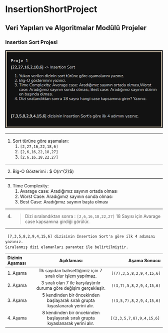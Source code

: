 # InsertionShortProject
## Veri Yapıları ve Algoritmalar Modülü Projeler
### Insertion Sort Projesi
![Project 1](project1.png)

---
1. Sort türüne göre aşamaları:
    1. ``[2,27,16,22,18,6]``
    2. ``[2,6,16,22,18,27]``
    3. ``[2,6,16,18,22,27]``
---
2. Big-O Gösterimi :
  $ O(n^{2}$)

---

3. Time Complexity:
    1. Avarage case: Aradığımız sayının ortada olması
    2. Worst Case: Aradığımız sayının sonda olması
    3. Best Case: Aradığımız sayının başta olması
---    
4. > Dizi sıralandıktan sonra : ``[2,6,16,18,22,27]`` 18 Sayısı için Avarage case kapsamına girdiği görülür.
---
```` [7,3,5,8,2,9,4,15,6] dizisinin Insertion Sort'a göre ilk 4 adımını yazınız.````<br>
````Sıralanmış dizi elamanları parantez ile belirtilmiştir.  ````


| Dizinin Aşaması|  Açıklaması| Aşama Sonucu|
| :--- | :---: | ---: |
| 1. Aşama| İlk sayıdan bahsettiğimiz için 7 sıralı olur işlem yapılmaz.| ``[(7),3,5,8,2,9,4,15,6]`` |
| 2. Aşama| 3 sıralı olan 7 ile karşılaştırılır duruma göre değişim gerçekleşir. | ``[(3,7),5,8,2,9,4,15,6]`` |
| 3. Aşama| 5 kendinden bir öncekinden başlayarak sıralı grupta kıyaslanarak yerini alır.| ``[(3,5,7),8,2,9,4,15,6]`` |
| 4. Aşama| 8 kendinden bir öncekinden başlayarak sıralı grupta kıyaslanarak yerini alır.|``[(2,3,5,7,8),9,4,15,6] `` |
  

